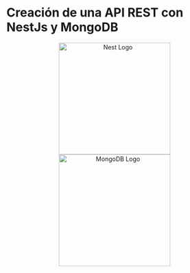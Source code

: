 # Creación de una API REST con NestJs y MongoDB

<p align="center">
  <a href="http://nestjs.com/" target="blank"><img src="https://nestjs.com/img/logo_text.svg" width="260" alt="Nest Logo" /></a>
  <a href="https://www.mongodb.com/es" target="blank"><img src="https://upload.wikimedia.org/wikipedia/commons/thumb/9/93/MongoDB_Logo.svg/512px-MongoDB_Logo.svg.png" width="260" alt="MongoDB Logo" /></a>
</p>


